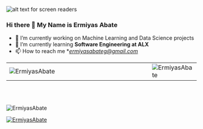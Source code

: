 ![alt text for screen readers](https://mobidev.biz/wp-content/uploads/2020/01/machine-learning-consulting-company.png "Machine Learning")
### Hi there 👋 My Name is Ermiyas Abate
- 🔭 I’m currently working on Machine Learning and Data Science projects
- 🌱 I’m currently learning **Software Engineering at ALX**
- 📫 How to reach me **ermiyasabateg@gmail.com* <br/>

<table style="width: 100%;" border=0>
  <tbody>
    <tr>
      <td style="width: 75%;">
        <img align="center" src="https://github-readme-stats.vercel.app/api?username=ErmiyasAbate&show_icons=true&locale=en" alt="ErmiyasAbate" />
      </td>
      <td>
        <img align="left" src="https://github-readme-stats.vercel.app/api/top-langs?username=ErmiyasAbate&show_icons=true&locale=en&layout=compact" alt="ErmiyasAbate" /></td>
    </tr>
  </tbody>
</table> <br/><br/>

<p align="left">
  <img src="https://komarev.com/ghpvc/?username=ErmiyasAbate&label=Profile%20views&color=0e75b6&style=flat" alt="ErmiyasAbate" />
</p>

<p align="left">
  <a href="https://github.com/ryo-ma/github-profile-trophy"><img src="https://github-profile-trophy.vercel.app/?username=ErmiyasAbate" alt="ErmiyasAbate" /></a>
</p>
<!--
**ErmiyasAbate/ErmiyasAbate** is a ✨ _special_ ✨ repository because its `README.md` (this file) appears on your GitHub profile.

Here are some ideas to get you started:

- 🔭 I’m currently working on Machine Learning and Data Science projects
- 🌱 I’m currently learning Computer Science.
- 👯 I’m looking to collaborate on ...
- 🤔 I’m looking for help with ...
- 💬 Ask me about ...
- 📫 How to reach me: ...
- 😄 Pronouns: ...
- ⚡ Fun fact: ...
-->

